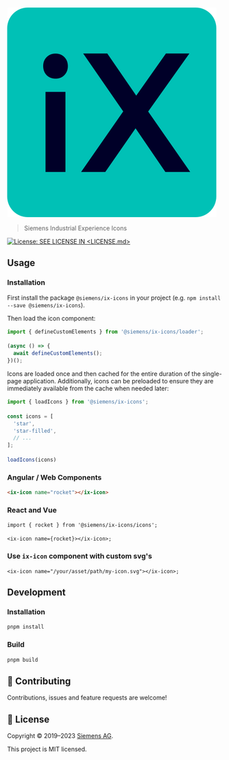 <!--
SPDX-FileCopyrightText: 2022 Siemens AG

SPDX-License-Identifier: MIT
-->

![iX](./logo.svg)

> Siemens Industrial Experience Icons

[![License: SEE LICENSE IN <LICENSE.md>](https://img.shields.io/badge/License-SEE%20LICENSE%20IN%20LICENSE.md-yellow.svg)](./LICENSE.md)

## Usage

### Installation

First install the package `@siemens/ix-icons` in your project (e.g. `npm install --save @siemens/ix-icons`).

Then load the icon component:

```javascript
import { defineCustomElements } from '@siemens/ix-icons/loader';

(async () => {
  await defineCustomElements();
})();
```

Icons are loaded once and then cached for the entire duration of the single-page application.
Additionally, icons can be preloaded to ensure they are immediately available from the cache when needed later:

```javascript
import { loadIcons } from '@siemens/ix-icons';

const icons = [
  'star',
  'star-filled',
  // ...
];

loadIcons(icons)
```

### Angular / Web Components

```html
<ix-icon name="rocket"></ix-icon>
```

### React and Vue

```tsx
import { rocket } from '@siemens/ix-icons/icons';

<ix-icon name={rocket}></ix-icon>;
```

### Use `ix-icon` component with custom svg's

```tsx
<ix-icon name="/your/asset/path/my-icon.svg"></ix-icon>;
```

## Development

### Installation

```sh
pnpm install
```

### Build

```sh
pnpm build
```

## 🤝 Contributing

Contributions, issues and feature requests are welcome!

## 📝 License

Copyright © 2019–2023 [Siemens AG](https://www.siemens.com/).

This project is MIT licensed.
